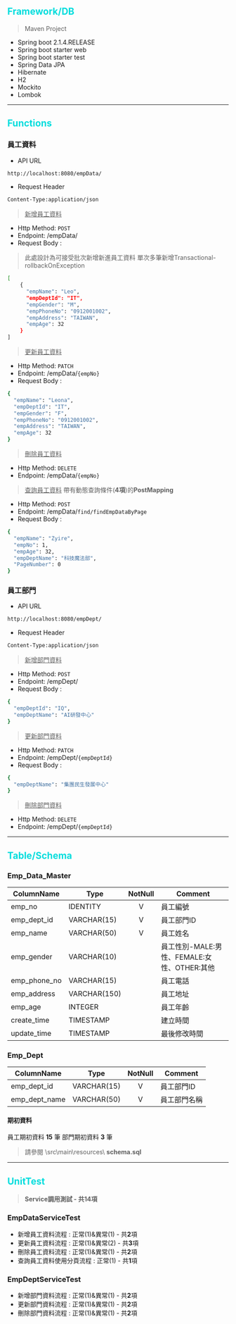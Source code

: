## <font color=#00dddd>Framework/DB</font>
> Maven Project
- Spring boot 2.1.4.RELEASE
- Spring boot starter web
- Spring boot starter test
- Spring Data JPA
- Hibernate
- H2
- Mockito
- Lombok
***

## <font color=#00dddd>Functions</font>

### 員工資料
- API URL
```sh
http://localhost:8080/empData/
```
- Request Header
```sh
Content-Type:application/json
```
> <u>新增員工資料</u>
  - Http Method: ```POST ```
  - Endpoint: /empData/
  - Request Body : 
> 此處設計為可接受批次新增新進員工資料
 > 單次多筆新增Transactional-rollbackOnException
```sh
[
	{
	  "empName": "Leo",
	  "empDeptId": "IT",
	  "empGender": "M",
	  "empPhoneNo": "0912001002",
	  "empAddress": "TAIWAN",
	  "empAge": 32
	}
]
```
> <u>更新員工資料</u>
  - Http Method: ```PATCH ```
  - Endpoint: /empData/```{empNo}```
 - Request Body : 
```sh
{
  "empName": "Leona",
  "empDeptId": "IT",
  "empGender": "F",
  "empPhoneNo": "0912001002",
  "empAddress": "TAIWAN",
  "empAge": 32
}
```
> <u>刪除員工資料</u>
  - Http Method: ```DELETE ```
  - Endpoint: /empData/```{empNo}```

> <u>查詢員工資料</u>
  > 帶有動態查詢條件(**4項**)的**PostMapping**
  - Http Method: ```POST ```
  - Endpoint: /empData/```find/findEmpDataByPage```
  - Request Body : 
```sh
{
  "empName": "Zyire",
  "empNo": 1,
  "empAge": 32, 
  "empDeptName": "科技魔法部",
  "PageNumber": 0
}
```

### 員工部門
- API URL
```sh
http://localhost:8080/empDept/
```
- Request Header
```sh
Content-Type:application/json
```
> <u>新增部門資料</u>
  - Http Method: ```POST ```
  - Endpoint: /empDept/
  - Request Body : 
```sh
{
  "empDeptId": "IQ",
  "empDeptName": "AI研發中心"
}
```

> <u>更新部門資料</u>
  - Http Method: ```PATCH ```
  - Endpoint: /empDept/```{empDeptId}```
  - Request Body : 
```sh
{
  "empDeptName": "集團民生發展中心"
}
```
> <u>刪除部門資料</u>
  - Http Method: ```DELETE ```
  - Endpoint: /empDept/```{empDeptId}```

***
## <font color=#00dddd>Table/Schema</font>
### Emp_Data_Master
| ColumnName | Type | NotNull | Comment |
|---|---|:-:|---|
| emp_no | IDENTITY |V| 員工編號 |
| emp_dept_id | VARCHAR(15) |V| 員工部門ID |
| emp_name | VARCHAR(50) |V| 員工姓名 |
| emp_gender | VARCHAR(10) || 員工性別-MALE:男性、FEMALE:女性、OTHER:其他 |
| emp_phone_no | VARCHAR(15) || 員工電話 |
| emp_address | VARCHAR(150) || 員工地址 |
| emp_age | INTEGER || 員工年齡 |
| create_time | TIMESTAMP || 建立時間 |
| update_time | TIMESTAMP || 最後修改時間 |

### Emp_Dept
| ColumnName | Type | NotNull | Comment |
|---|---|:-:|---|
| emp_dept_id | VARCHAR(15) |V| 員工部門ID |
| emp_dept_name | VARCHAR(50) |V| 員工部門名稱 |

#### 期初資料

員工期初資料 **15** 筆
部門期初資料 **3** 筆
> 請參閱 \src\main\resources\ **schema.sql**
***
## <font color=#00dddd>UnitTest</font>
> **Service調用測試  - 共14項**
### EmpDataServiceTest
  - 新增員工資料流程 : 正常(1)&異常(1) - 共**2**項
  - 更新員工資料流程 : 正常(1)&異常(2) - 共**3**項
  - 刪除員工資料流程 : 正常(1)&異常(1) - 共**2**項
  - 查詢員工資料使用分頁流程 : 正常(1) - 共**1**項

### EmpDeptServiceTest
  - 新增部門資料流程 : 正常(1)&異常(1) - 共**2**項
  - 更新部門資料流程 : 正常(1)&異常(1) - 共**2**項
  - 刪除部門資料流程 : 正常(1)&異常(1) - 共**2**項
